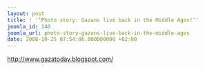 ```yaml
---
layout: post
title: ! '‘Photo story: Gazans live back in the Middle Ages!’'
joomla_id: 140
joomla_url: photo-story-gazans-live-back-in-the-middle-ages
date: 2008-10-25 07:54:06.000000000 +02:00
---
```

<p><a href="http://www.gazatoday.blogspot.com/">http://www.gazatoday.blogspot.com/</a></p>
